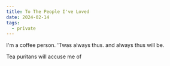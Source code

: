 ```yaml
---
title: To The People I've Loved
date: 2024-02-14
tags:
  - private
---
```

I'm a coffee person. 'Twas always thus. and always thus will be. 

Tea puritans will accuse me of 
